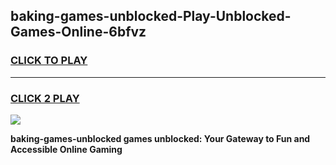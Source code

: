 
## baking-games-unblocked-Play-Unblocked-Games-Online-6bfvz
<h3>
<a href="https://premium76.site?title=baking-games-unblocked&ref=25A">CLICK TO PLAY</a></h3>
<hr>

<h3>
<a href="https://premium76.site?title=baking-games-unblocked&ref=25A">CLICK 2 PLAY</a>
  
</h3>

<a href="https://premium76.site?title=baking-games-unblocked&ref=25A"><img src="https://clearcache.store/games.png"></a>


**baking-games-unblocked games unblocked: Your Gateway to Fun and Accessible Online Gaming**
